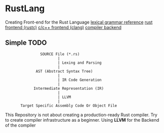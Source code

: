 # RustLang

Creating Front-end for the Rust Language
[lexical grammar reference](https://doc.rust-lang.org/reference/tokens.html)
[rust frontend (rustc)](https://github.com/rust-lang/rust/tree/master/compiler)
[c/c++ frontend (clang)](https://github.com/llvm/llvm-project/tree/main/clang)
[compiler backend](https://llvm.org/docs)


## Simple TODO  
                    SOURCE File (*.rs)
                            |
                            | Lexing and Parsing
                            |
                  AST (Abstract Syntax Tree)
                            |
                            | IR Code Generation
                            |
                 Intermediate Representation (IR)
                            |
                            | LLVM
                            |
           Target Specific Assembly Code Or Object File 

This Repository is not about creating a production-ready Rust compiler.
Try to create compiler infrastructure as a beginner.
Using **LLVM** for the Backend of the compiler 

